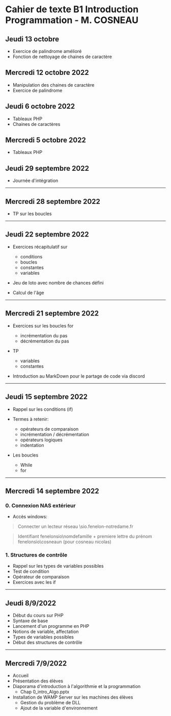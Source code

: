 Cahier de texte B1 Introduction Programmation - M. COSNEAU
===

## Jeudi 13 octobre

* Exercice de palindrome amélioré
* Fonction de nettoyage de chaines de caractère

## Mercredi 12 octobre 2022

* Manipulation  des chaines de caractère
* Exercice de palindrome


## Jeudi 6 octobre 2022

* Tableaux PHP
* Chaines de caractères

## Mercredi 5 octobre 2022

* Tableaux PHP

## Jeudi 29 septembre 2022

* Journée d'intégration

***

## Mercredi 28 septembre 2022

* TP sur les boucles


***

## Jeudi 22 septembre 2022

* Exercices récapitulatif sur
    * conditions
    * boucles
    * constantes
    * variables

* Jeu de loto avec nombre de chances défini
* Calcul de l'âge

***

## Mercredi 21 septembre 2022

* Exercices sur les boucles for
    * incrémentation du pas
    * décrémentation du pas

* TP
    * variables
    * constantes

* Introduction au MarkDown pour le partage de code via discord

***

## Jeudi 15 septembre 2022

* Rappel sur les conditions (if)
* Termes à retenir:
    * opérateurs de comparaison
    * incrémentation / décrémentation
    * opérateurs logiques
    * indentation

* Les boucles
    * While
    * for

***

## Mercredi 14 septembre 2022

### 0. Connexion NAS extérieur

* Accès windows:
> Connecter un lecteur réseau
> \\sio.fenelon-notredame.fr

> Identifiant
> fenelonsio\nomdefamille + premiere lettre du prénom
> fenelonsio\cosneaun (pour cosneau nicolas)

### 1. Structures de contrôle

* Rappel sur les types de variables possibles
* Test de condition
* Opérateur de comparaison
* Exercices avec les if

***

## Jeudi 8/9/2022

* Début du cours sur PHP
* Syntaxe de base
* Lancement d'un programme en PHP
* Notions de variable, affectation
* Types de variables possibles
* Début des structures de contrôle

***

## Mercredi 7/9/2022

* Accueil
* Présentation des élèves
* Diaporama d'introduction à l'algorithmie et la programmation
    * Chap 0_intro_Algo.pptx
* Installation de WAMP Server sur les machines des élèves
    * Gestion du problème de DLL
    * Ajout de la variable d'environnement
